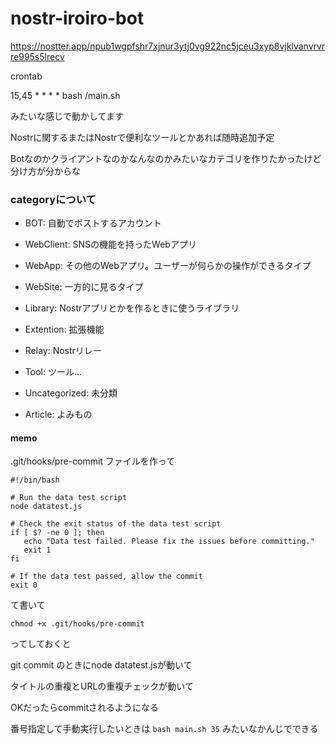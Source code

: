 # nostr-iroiro-bot
https://nostter.app/npub1wgpfshr7xjnur3ytj0vg922nc5jceu3xyp8vjklvanvrvrre995s5lrecv


crontab

15,45 * * * * bash /main.sh

みたいな感じで動かしてます

Nostrに関するまたはNostrで便利なツールとかあれば随時追加予定

Botなのかクライアントなのかなんなのかみたいなカテゴリを作りたかったけど分け方が分からな

### categoryについて

 - BOT: 自動でポストするアカウント

 - WebClient: SNSの機能を持ったWebアプリ

 - WebApp: その他のWebアプリ。ユーザーが何らかの操作ができるタイプ

 - WebSite: 一方的に見るタイプ

 - Library: Nostrアプリとかを作るときに使うライブラリ

 - Extention: 拡張機能

 - Relay: Nostrリレー

 - Tool: ツール…

 - Uncategorized: 未分類

 - Article: よみもの



 #### memo

 .git/hooks/pre-commit
 ファイルを作って
 ```
 #!/bin/bash

# Run the data test script
node datatest.js

# Check the exit status of the data test script
if [ $? -ne 0 ]; then
    echo "Data test failed. Please fix the issues before committing."
    exit 1
fi

# If the data test passed, allow the commit
exit 0

 ```
 
 て書いて
 
 ```
 chmod +x .git/hooks/pre-commit
 ```
 
 ってしておくと

 git commit のときにnode datatest.jsが動いて

 タイトルの重複とURLの重複チェックが動いて
 
 OKだったらcommitされるようになる

番号指定して手動実行したいときは
```bash main.sh 35```
みたいなかんじでできる